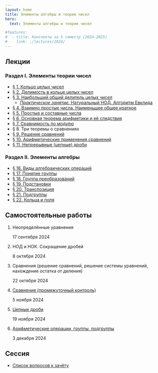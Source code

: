 ```yaml
---
layout: home
title: Элементы алгебры и теории чисел
hero:
  text: Элементы алгебры и теории чисел

#features:
#  - title: Конспекты за 5 семестр (2024-2025)
#    link: ./lectures/2024/
---
```


## Лекции

### Раздел I. Элементы теории чисел

* [§ 1. Кольцо целых чисел](./lectures/2024/01/)
* [§ 2. Делимость в кольце целых чисел](./lectures/2024/02/)
* [§ 3. Наибольший общий делитель целых чисел](./lectures/2024/03/)
  * [*Практическое занятие.* Натуральный НОД. Алгоритм Евклида](./lectures/2024/03/practice/)
* [§ 4. Взаимно простые числа. Наименьшее общее кратное](./lectures/2024/04/)
* [§ 5. Простые и составные числа](./lectures/2024/05/)
* [§ 6. Основная теорема арифметики и её следствия](./lectures/2024/06/)
* [§ 7. Сравнимость по модулю](./lectures/2024/07/)
* § 8. Три теоремы о сравнениях
* [§ 9. Решение сравнений](./lectures/2024/09/)
* [§ 10. Арифметические применения сравнений](./lectures/2024/10/)
* [§ 11. Непрерывные (цепные) дроби](./lectures/2024/11/)

### Раздел II. Элементы алгебры

* [§ 16. Виды алгебраических операций](./lectures/2024/16/)
* [§ 17. Понятие группы](./lectures/2024/17/)
* [§ 18. Группа преобразований](./lectures/2024/18/)
* [§ 19. Подстановки](./lectures/2024/19/)
* [§ 20. Транспозиция](./lectures/2024/20/)
* [§ 21. Подгруппы](./lectures/2024/21/)
* [§ 22. Кольца и поля](./lectures/2024/22/)

## Самостоятельные работы
1. Неопределённые уравнения
   <p class="subtext">17 сентября 2024</p>
2. НОД и НОК. Сокращение дробей
   <p class="subtext">8 октября 2024</p>
3. Сравнения (решение сравнений, решение системы уравнений, нахождение остатка от деления)
   <p class="subtext">22 октября 2024</p>
4. [Сравнения (промежуточный контроль)](./2024/tests/04/)
   <p class="subtext">5 ноября 2024</p>
5. [Цепные дроби](./2024/tests/05/)
   <p class="subtext">19 ноября 2024</p>
6. [Арифметические операции, группы, подгруппы](./2024/tests/06/)
   <p class="subtext">3 декабря 2024</p>

## Сессия

* [Список вопросов к зачёту](./exams/credit/)